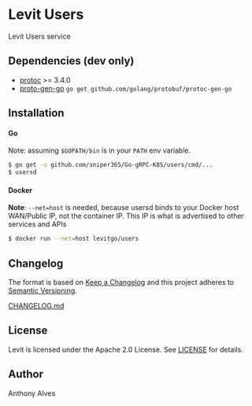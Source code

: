 Levit Users
===========

Levit Users service

Dependencies (dev only)
-----------------------

- [protoc](https://github.com/google/protobuf/releases) >= 3.4.0
- [proto-gen-go](https://github.com/golang/protpbuf)
```go get github.com/golang/protobuf/protoc-gen-go```

Installation
------------

#### Go

Note: assuming `$GOPATH/bin` is in your `PATH` env variable.

```bash
$ go get -u github.com/sniper365/Go-gRPC-K8S/users/cmd/...
$ usersd
```

#### Docker

**Note**: `--net=host` is needed, because usersd binds to your Docker
host WAN/Public IP, not the container IP. This IP is what is advertised
to other services and APIs

```bash
$ docker run --net=host levitgo/users
```

Changelog
---------

The format is based on [Keep a Changelog](http://keepachangelog.com/) 
and this project adheres to [Semantic Versioning](http://semver.org/).

[CHANGELOG.md](CHANGELOG.md)

License
-------
Levit is licensed under the Apache 2.0 License.
See [LICENSE](LICENSE) for details.

Author
------

Anthony Alves
